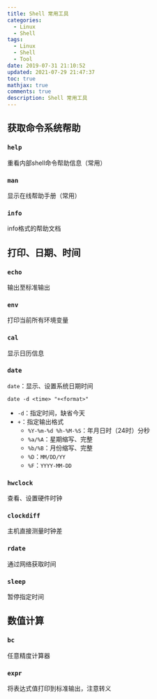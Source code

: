 ```yaml
---
title: Shell 常用工具
categories:
  - Linux
  - Shell
tags:
  - Linux
  - Shell
  - Tool
date: 2019-07-31 21:10:52
updated: 2021-07-29 21:47:37
toc: true
mathjax: true
comments: true
description: Shell 常用工具
---
```


##	获取命令系统帮助

###	`help`

重看内部shell命令帮助信息（常用）

###	`man`

显示在线帮助手册（常用）

###	`info`

info格式的帮助文档

##	打印、日期、时间

###	`echo`

输出至标准输出

###	`env`

打印当前所有环境变量

###	`cal`

显示日历信息

###	`date`

`date`：显示、设置系统日期时间

```shell
date -d <time> "+<format>"
```

-	`-d`：指定时间，缺省今天
-	`+`：指定输出格式
	-	`%Y-%m-%d %h-%M-%S`：年月日时（24时）分秒
	-	`%a/%A`：星期缩写、完整
	-	`%b/%B`：月份缩写、完整
	-	`%D`：`MM/DD/YY`
	-	`%F`：`YYYY-MM-DD`

###	`hwclock`

查看、设置硬件时钟

###	`clockdiff`

主机直接测量时钟差

###	`rdate`

通过网络获取时间

###	`sleep`

暂停指定时间


##	数值计算

###	`bc`

任意精度计算器

###	`expr`

将表达式值打印到标准输出，注意转义



